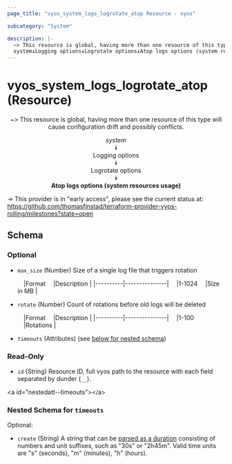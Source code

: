 ```yaml
---
page_title: "vyos_system_logs_logrotate_atop Resource - vyos"

subcategory: "System"

description: |- 
  ~> This resource is global, having more than one resource of this type will cause configuration drift and possibly conflicts.
  system⯯Logging options⯯Logrotate options⯯Atop logs options (system resources usage)
---
```


# vyos_system_logs_logrotate_atop (Resource)
<center>

~> This resource is global, having more than one resource of this type will cause configuration drift and possibly conflicts.

*system*  
⯯  
Logging options  
⯯  
Logrotate options  
⯯  
**Atop logs options (system resources usage)**


</center>

-> This provider is in "early access", please see the current status at: https://github.com/thomasfinstad/terraform-provider-vyos-rolling/milestones?state=open

## Schema

### Optional

- `max_size` (Number) Size of a single log file that triggers rotation

    &emsp;|Format  &emsp;|Description  |
    |----------|---------------|
    &emsp;|1-1024  &emsp;|Size in MB   |
- `rotate` (Number) Count of rotations before old logs will be deleted

    &emsp;|Format  &emsp;|Description  |
    |----------|---------------|
    &emsp;|1-100   &emsp;|Rotations    |
- `timeouts` (Attributes) (see [below for nested schema](#nestedatt--timeouts))

### Read-Only

- `id` (String) Resource ID, full vyos path to the resource with each field separated by dunder (`__`).

&lt;a id=&#34;nestedatt--timeouts&#34;&gt;&lt;/a&gt;
### Nested Schema for `timeouts`

Optional:

- `create` (String) A string that can be [parsed as a duration](https://pkg.go.dev/time#ParseDuration) consisting of numbers and unit suffixes, such as &#34;30s&#34; or &#34;2h45m&#34;. Valid time units are &#34;s&#34; (seconds), &#34;m&#34; (minutes), &#34;h&#34; (hours).  
